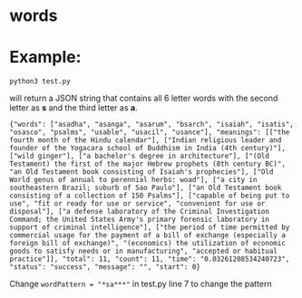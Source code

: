 # words

Example:
========

`python3 test.py`

will return a JSON string that contains all 6 letter words with the second letter as **s** and the third letter as **a**.

`{"words": ["asadha", "asanga", "asarum", "bsarch", "isaiah", "isatis", "osasco", "psalms", "usable", "usacil", "usance"], "meanings": [["the fourth month of the Hindu calendar"], ["Indian religious leader and founder of the Yogacara school of Buddhism in India (4th century)"], ["wild ginger"], ["a bachelor's degree in architecture"], ["(Old Testament) the first of the major Hebrew prophets (8th century BC)", "an Old Testament book consisting of Isaiah's prophecies"], ["Old World genus of annual to perennial herbs: woad"], ["a city in southeastern Brazil; suburb of Sao Paulo"], ["an Old Testament book consisting of a collection of 150 Psalms"], ["capable of being put to use", "fit or ready for use or service", "convenient for use or disposal"], ["a defense laboratory of the Criminal Investigation Command; the United States Army's primary forensic laboratory in support of criminal intelligence"], ["the period of time permitted by commercial usage for the payment of a bill of exchange (especially a foreign bill of exchange)", "(economics) the utilization of economic goods to satisfy needs or in manufacturing", "accepted or habitual practice"]], "total": 11, "count": 11, "time": "0.03261208534240723", "status": "success", "message": "", "start": 0}`

Change `wordPattern = "*sa***"` in test.py line 7 to change the pattern